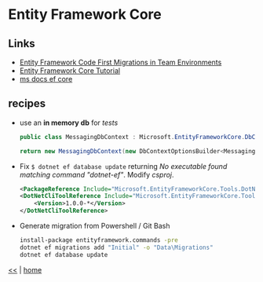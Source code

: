 # Entity Framework Core

## Links

- [Entity Framework Code First Migrations in Team Environments](https://msdn.microsoft.com/en-us/data/dn481501.aspx)
- [Entity Framework Core Tutorial](http://www.entityframeworktutorial.net/efcore/entity-framework-core.aspx)
- [ms docs ef core](https://docs.microsoft.com/en-us/ef/core/)

## recipes

- use an **in memory db** for _tests_

    ```cs
    public class MessagingDbContext : Microsoft.EntityFrameworkCore.DbContext { /* ... */ }

    return new MessagingDbContext(new DbContextOptionsBuilder<MessagingDbContext>().UseInMemoryDatabase(databaseName: DB_NAME).Options)
    ```

- Fix `$ dotnet ef database update` returning _No executable found matching command "dotnet-ef"_. Modify _csproj_.

    ```xml
    <PackageReference Include="Microsoft.EntityFrameworkCore.Tools.DotNet" Version="1.0.1"/>
    <DotNetCliToolReference Include="Microsoft.EntityFrameworkCore.Tools.DotNet">
        <Version>1.0.0-*</Version>
    </DotNetCliToolReference>  
    ```

- Generate migration from Powershell / Git Bash

    ```bat
    install-package entityframework.commands -pre
    dotnet ef migrations add "Initial" -o "Data\Migrations"
    dotnet ef database update
    ```

[<<](../orm.md) | [home](../../README.md)